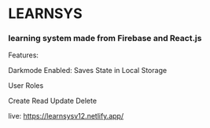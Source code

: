 # LEARNSYS


### learning system made from Firebase and React.js

Features:

Darkmode Enabled: 
Saves State in Local Storage

User Roles

Create Read Update Delete

live: https://learnsysv12.netlify.app/
